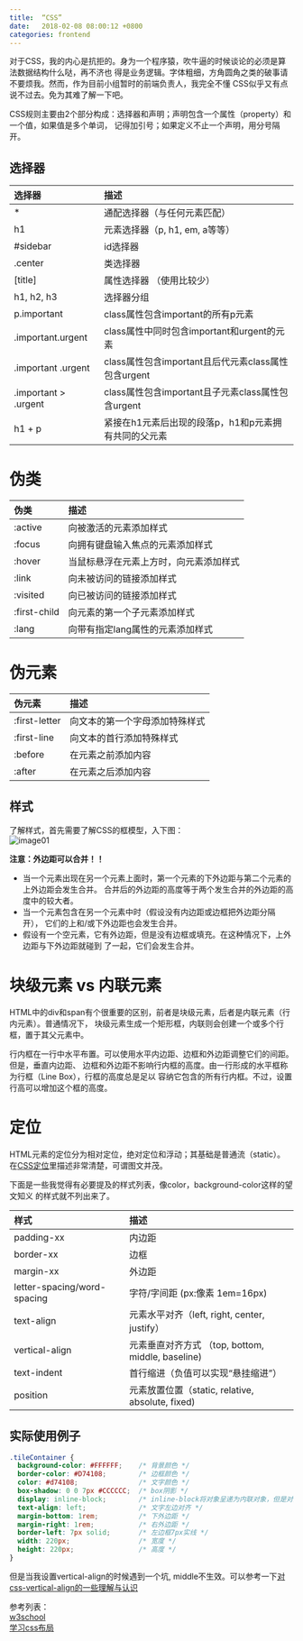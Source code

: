```yaml
---
title:  “CSS”
date:   2018-02-08 08:00:12 +0800
categories: frontend
---
```


对于CSS，我的内心是抗拒的。身为一个程序猿，吹牛逼的时候谈论的必须是算法数据结构什么哒，再不济也
得是业务逻辑。字体粗细，方角圆角之类的破事请不要烦我。然而，作为目前小组暂时的前端负责人，我完全不懂
CSS似乎又有点说不过去。免为其难了解一下吧。

CSS规则主要由2个部分构成：选择器和声明；声明包含一个属性（property）和一个值，如果值是多个单词，
记得加引号；如果定义不止一个声明，用分号隔开。


## 选择器

选择器   | 描述
:-------|:-------
* | 通配选择器（与任何元素匹配）
h1 | 元素选择器（p, h1, em, a等等）
#sidebar | id选择器
.center | 类选择器
[title] | 属性选择器 （使用比较少）
h1, h2, h3 | 选择器分组
p.important | class属性包含important的所有p元素
.important.urgent  | class属性中同时包含important和urgent的元素
.important .urgent | class属性包含important且后代元素class属性包含urgent
.important > .urgent | class属性包含important且子元素class属性包含urgent
h1 + p | 紧接在h1元素后出现的段落p，h1和p元素拥有共同的父元素

# 伪类

伪类   | 描述
:-------|:-------
:active | 向被激活的元素添加样式
:focus | 向拥有键盘输入焦点的元素添加样式
:hover | 当鼠标悬浮在元素上方时，向元素添加样式
:link | 向未被访问的链接添加样式
:visited | 向已被访问的链接添加样式
:first-child | 向元素的第一个子元素添加样式
:lang | 向带有指定lang属性的元素添加样式

# 伪元素

伪元素 | 描述
:-------|:-------
:first-letter | 向文本的第一个字母添加特殊样式
:first-line | 向文本的首行添加特殊样式
:before | 在元素之前添加内容
:after | 在元素之后添加内容

## 样式

了解样式，首先需要了解CSS的框模型，入下图：  
![image01]({{site.baseurl}}/image/ct_boxmodel.gif)

**注意：外边距可以合并！！**
- 当一个元素出现在另一个元素上面时，第一个元素的下外边距与第二个元素的上外边距会发生合并。
合并后的外边距的高度等于两个发生合并的外边距的高度中的较大者。
- 当一个元素包含在另一个元素中时（假设没有内边距或边框把外边距分隔开），
它们的上和/或下外边距也会发生合并。
- 假设有一个空元素，它有外边距，但是没有边框或填充。在这种情况下，上外边距与下外边距就碰到
了一起，它们会发生合并。

# 块级元素 vs 内联元素

HTML中的div和span有个很重要的区别，前者是块级元素，后者是内联元素（行内元素）。普通情况下，
块级元素生成一个矩形框，内联则会创建一个或多个行框，置于其父元素中。

行内框在一行中水平布置。可以使用水平内边距、边框和外边距调整它们的间距。但是，垂直内边距、
边框和外边距不影响行内框的高度。由一行形成的水平框称为行框（Line Box），行框的高度总是足以
容纳它包含的所有行内框。不过，设置行高可以增加这个框的高度。

# 定位

HTML元素的定位分为相对定位，绝对定位和浮动；其基础是普通流（static）。
在[CSS定位](http://www.w3school.com.cn/css/css_positioning_floating.asp)里描述非常清楚，可谓图文并茂。

下面是一些我觉得有必要提及的样式列表，像color，background-color这样的望文知义
的样式就不列出来了。

样式 | 描述
:-------|:-------
padding-xx | 内边距
border-xx | 边框
margin-xx | 外边距
letter-spacing/word-spacing | 字符/字间距 (px:像素 1em=16px)
text-align | 元素水平对齐（left, right, center, justify）
vertical-align | 元素垂直对齐方式 （top, bottom, middle, baseline)
text-indent | 首行缩进（负值可以实现“悬挂缩进”）
position | 元素放置位置（static, relative, absolute, fixed)

## 实际使用例子
```css
.tileContainer {
  background-color: #FFFFFF;    /* 背景颜色 */
  border-color: #D74108;        /* 边框颜色 */
  color: #d74108;               /* 文字颜色 */
  box-shadow: 0 0 7px #CCCCCC;  /* box阴影 */
  display: inline-block;        /* inline-block将对象呈递为内联对象，但是对象的内容作为块对象呈递 */
  text-align: left;             /* 文字左边对齐 */
  margin-bottom: 1rem;          /* 下外边距 */
  margin-right: 1rem;           /* 右外边距 */
  border-left: 7px solid;       /* 左边框7px实线 */
  width: 220px;                 /* 宽度 */
  height: 220px;                /* 高度 */
}
```

但是当我设置vertical-align的时候遇到一个坑, middle不生效。可以参考一下[对css-vertical-align的一些理解与认识](http://www.zhangxinxu.com/wordpress/2010/05/%E6%88%91%E5%AF%B9css-vertical-align%E7%9A%84%E4%B8%80%E4%BA%9B%E7%90%86%E8%A7%A3%E4%B8%8E%E8%AE%A4%E8%AF%86%EF%BC%88%E4%B8%80%EF%BC%89/)

参考列表：  
[w3school](http://www.w3school.com.cn)  
[学习css布局](http://zh.learnlayout.com/)
